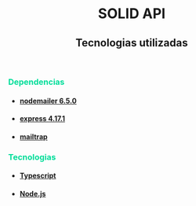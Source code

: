 ## <h1 align='center'>SOLID API</h1>

## <h2 align='center'>Tecnologias utilizadas</h2>

<br/>

### <p style='color: #0d9; font-weight: bold;'>Dependencias</p>

- #### [nodemailer 6.5.0](https://nodemailer.com/about/) 

- #### [express 4.17.1](https://expressjs.com/) 

- #### [mailtrap](https://mailtrap.io/how-it-works) 



### <p style='color: #0d9; font-weight: bold;'>Tecnologias</p>

- #### [Typescript](https://www.typescriptlang.org/docs/handbook/project-references.html) 

- #### [Node.js](https://nodejs.org/en/docs/) 

